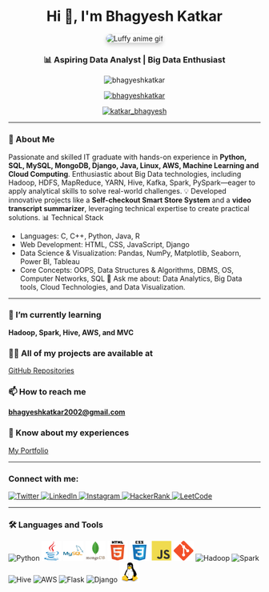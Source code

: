 <h1 align="center">Hi 👋, I'm Bhagyesh Katkar</h1>

<p align="center">
 <img src="https://media.giphy.com/media/3o7aD4hz3Y1bdgGfua/giphy.gif" alt="Luffy anime gif" width="250" style="border-radius:10px; box-shadow: 0 4px 8px rgba(0,0,0,0.2);" />
</p>

<h3 align="center">📊 Aspiring Data Analyst | Big Data Enthusiast</h3>

<p align="center">
  <img src="https://komarev.com/ghpvc/?username=bhagyeshkatkar&label=Profile%20views&color=0e75b6&style=flat" alt="bhagyeshkatkar" />
</p>

<p align="center">
  <a href="https://github.com/ryo-ma/github-profile-trophy">
    <img src="https://github-profile-trophy.vercel.app/?username=bhagyeshkatkar" alt="bhagyeshkatkar" />
  </a>
</p>

<p align="center">
  <a href="https://twitter.com/katkar_bhagyesh" target="blank">
    <img src="https://img.shields.io/twitter/follow/katkar_bhagyesh?logo=twitter&style=for-the-badge" alt="katkar_bhagyesh" />
  </a>
</p>

---

### 🚀 About Me
Passionate and skilled IT graduate with hands-on experience in **Python, SQL, MySQL, MongoDB, Django, Java, Linux, AWS, Machine Learning and Cloud Computing**. Enthusiastic about Big Data technologies, including Hadoop, HDFS, MapReduce, YARN, Hive, Kafka, Spark, PySpark—eager to apply analytical skills to solve real-world challenges.
💡 Developed innovative projects like a **Self-checkout Smart Store System** and a **video transcript summarizer**, leveraging technical expertise to create practical solutions.
📊 Technical Stack
- Languages: C, C++, Python, Java, R
- Web Development: HTML, CSS, JavaScript, Django
- Data Science & Visualization: Pandas, NumPy, Matplotlib, Seaborn, Power BI, Tableau
- Core Concepts: OOPS, Data Structures & Algorithms, DBMS, OS, Computer Networks, SQL
💬 Ask me about: Data Analytics, Big Data tools, Cloud Technologies, and Data Visualization.

---

### 🌱 I’m currently learning  
**Hadoop, Spark, Hive, AWS, and MVC**

### 👨‍💻 All of my projects are available at  
[GitHub Repositories](https://github.com/bhagyeshkatkar?tab=repositories)

### 📫 How to reach me  
**bhagyeshkatkar2002@gmail.com**

### 📄 Know about my experiences  
[My Portfolio](https://bhagyeshkatkar.github.io/bhagyesh_portfolio/)

---

### Connect with me:  
<p align="left">
  <a href="https://twitter.com/katkar_bhagyesh" target="blank">
    <img src="https://raw.githubusercontent.com/rahuldkjain/github-profile-readme-generator/master/src/images/icons/Social/twitter.svg" alt="Twitter" width="30" height="30"/>
  </a>
  <a href="https://www.linkedin.com/in/bhagyesh-katkar-5b2893209/" target="blank">
    <img src="https://raw.githubusercontent.com/rahuldkjain/github-profile-readme-generator/master/src/images/icons/Social/linked-in-alt.svg" alt="LinkedIn" width="30" height="30"/>
  </a>
  <a href="https://instagram.com/_bhagyeshhh_" target="blank">
    <img src="https://raw.githubusercontent.com/rahuldkjain/github-profile-readme-generator/master/src/images/icons/Social/instagram.svg" alt="Instagram" width="30" height="30"/>
  </a>
  <a href="https://www.hackerrank.com/bhagyeshkatkar21" target="blank">
    <img src="https://raw.githubusercontent.com/rahuldkjain/github-profile-readme-generator/master/src/images/icons/Social/hackerrank.svg" alt="HackerRank" width="30" height="30"/>
  </a>
  <a href="https://leetcode.com/bhagyeshkatkar" target="blank">
    <img src="https://raw.githubusercontent.com/rahuldkjain/github-profile-readme-generator/master/src/images/icons/Social/leet-code.svg" alt="LeetCode" width="30" height="30"/>
  </a>
</p>

---

### 🛠️ Languages and Tools  
<p align="left">
  <img src="https://cdn.worldvectorlogo.com/logos/python-5.svg" alt="Python" width="40" height="40"/> 
  <img src="https://raw.githubusercontent.com/devicons/devicon/master/icons/java/java-original.svg" alt="Java" width="40" height="40"/> 
  <img src="https://raw.githubusercontent.com/devicons/devicon/master/icons/mysql/mysql-original-wordmark.svg" alt="MySQL" width="40" height="40"/> 
  <img src="https://raw.githubusercontent.com/devicons/devicon/master/icons/mongodb/mongodb-original-wordmark.svg" alt="MongoDB" width="40" height="40"/> 
  <img src="https://raw.githubusercontent.com/devicons/devicon/master/icons/html5/html5-original-wordmark.svg" alt="HTML5" width="40" height="40"/>
  <img src="https://raw.githubusercontent.com/devicons/devicon/master/icons/css3/css3-original-wordmark.svg" alt="CSS3" width="40" height="40"/> 
  <img src="https://raw.githubusercontent.com/devicons/devicon/master/icons/javascript/javascript-original.svg" alt="JavaScript" width="40" height="40"/> 
  <img src="https://raw.githubusercontent.com/devicons/devicon/master/icons/git/git-original.svg" alt="Git" width="40" height="40"/>
  <img src="https://www.vectorlogo.zone/logos/apache_hadoop/apache_hadoop-icon.svg" alt="Hadoop" width="40" height="40"/>
  <img src="https://www.vectorlogo.zone/logos/apache_spark/apache_spark-icon.svg" alt="Spark" width="40" height="40"/>
  <img src="https://www.vectorlogo.zone/logos/apache_hive/apache_hive-icon.svg" alt="Hive" width="40" height="40"/>
  <img src="https://www.vectorlogo.zone/logos/amazon_aws/amazon_aws-icon.svg" alt="AWS" width="40" height="40"/>
  <img src="https://cdn.jsdelivr.net/gh/devicons/devicon/icons/flask/flask-original.svg" alt="Flask" width="40" height="40"/> 
  <img src="https://cdn.worldvectorlogo.com/logos/django.svg" alt="Django" width="40" height="40"/> 
  <img src="https://raw.githubusercontent.com/devicons/devicon/master/icons/linux/linux-original.svg" alt="Linux" width="40" height="40"/> 
</p>
